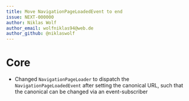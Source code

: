 ```yaml
---
title: Move NavigationPageLoadedEvent to end
issue: NEXT-000000
author: Niklas Wolf
author_email: wolfniklas94@web.de
author_github: @niklaswolf
---
```

# Core
* Changed `NavigationPageLoader` to dispatch the `NavigationPageLoadedEvent` after setting the canonical URL, such that the canonical can be changed via an event-subscriber
